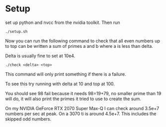 # Setup
set up python and nvcc from the nvidia toolkit.
Then run
```
./setup.sh
```
Now you can run the following command to check that all even numbers up to top can be written a sum of primes a and b where a is less than delta. 

Delta is usually fine to set at 10e4. 
```
./check <delta> <top>
```
This command will only print something if there is a failure.

To see this try running with delta at 10 and top at 100. 

You should see 98 fail because it needs 98=19+79, no smaller prime than 19 will do, it will also print the primes it tried to use to create the sum. 

On my NVIDIA GeForce RTX 2070 Super Max-Q I can check around 3.5e+7 numbers per sec at peak. On a 3070 ti is around 4.5e+7. This includes the skipped odd numbers. 
